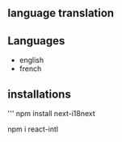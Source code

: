 ## language translation

## Languages
- english
- french

## installations
'''
npm install next-i18next

npm i react-intl